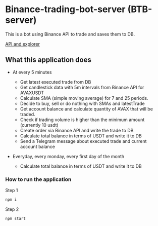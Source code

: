 # Binance-trading-bot-server (BTB-server)
This is a bot using Binance API to trade and saves them to DB.

[API and explorer](https://binance-trading-bot-server.herokuapp.com/)



## What this application does
- At every 5 minutes 
  - Get latest executed trade from DB
  - Get candlestick data with 5m intervals from Binance API for AVAXUSDT
  - Calculate SMA (simple moving average) for 7 and 25 periods.
  - Decide to buy, sell or do nothing with SMAs and latestTrade
  - Get account balance and calculate quantity of AVAX that will be traded.   
  - Check if trading volume is higher than the minimum amount (currently 10 usdt)
  - Create order via Binance API and write the trade to DB
  - Calculate total balance in terms of USDT and write it to DB
  - Send a Telegram message about executed trade and current account balance
  
- Everyday, every monday, every first day of the month 
  - Calculate total balance in terms of USDT and write it to DB

### How to run the application
Step 1
```sh
npm i
```
Step 2
```
npm start
```
